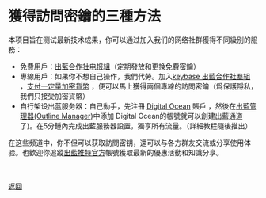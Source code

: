 

# 獲得訪問密鑰的三種方法

本项目旨在测试最新技术成果，你可以通过加入我们的网络社群獲得不同級別的服務：
<ul>
<li>免費用戶：<a href="https://t.me/outlinex">出藍合作社电报組</a>（定期發放和更換免費密鑰）</li>
<li>專線用戶：如果你不想自己操作，我們代勞。加入<a href="https://keybase.io/team/outliners">keybase 出藍合作社羣組 </a>，<a href="pay.html">支付一定量加密貨幣</a> ，便可以馬上獲得兩個專線的訪問密鑰（爲保護隱私，我們只接受加密貨幣）</li>
<li>自行架设出蓝服务器：自己動手，先注冊 <a href="https://m.do.co/c/aa23a82f8f21">Digital Ocean</a> 賬戶 ，然後在<a href="https://github.com/Jigsaw-Code/outline-server/releases/tag/v1.2.4">出藍管理器(Outline Manager)</a>中添加 Digital Ocean的帳號就可以創建出藍通道了)。在5分鍾內完成出藍服務器設置，獨享所有流量。（詳細教程隨後推出）</li>
</ul>

在这些频道中，你不但可以获取訪問密钥，還可以与各方群友交流或分享使用体验。也歡迎你追蹤<a href="https://twitter.com/outline_x">出藍推特官方</a>帳號獲取最新的優惠活動和知識分享。

<br><br><a href="https://outliners.github.io/">返回</a>
